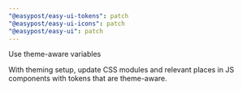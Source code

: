 ```yaml
---
"@easypost/easy-ui-tokens": patch
"@easypost/easy-ui-icons": patch
"@easypost/easy-ui": patch
---
```


Use theme-aware variables

With theming setup, update CSS modules and relevant places in JS components with tokens that are theme-aware.
